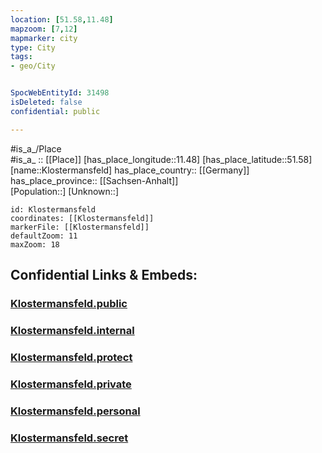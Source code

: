 ```yaml
---
location: [51.58,11.48] 
mapzoom: [7,12] 
mapmarker: city 
type: City
tags:
- geo/City


SpocWebEntityId: 31498
isDeleted: false
confidential: public

---
```

#is_a_/Place  
#is_a_ :: [[Place]] 
[has_place_longitude::11.48] 
[has_place_latitude::51.58] 
[name::Klostermansfeld] 
has_place_country:: [[Germany]]  
has_place_province:: [[Sachsen-Anhalt]]  
[Population::] 
[Unknown::] 


```leaflet
id: Klostermansfeld
coordinates: [[Klostermansfeld]] 
markerFile: [[Klostermansfeld]] 
defaultZoom: 11 
maxZoom: 18
```


## Confidential Links & Embeds: 

### [Klostermansfeld.public](/_public/\Earth\Continent\Europe\Europe~Central\Germany\Germany~East\Sachsen-Anhalt\counties~SA\Mansfeld-Südharz\cities~Mansfeld\Mansfelder_Grund-Helbra\CityKlostermansfeld.public.md) 

### [Klostermansfeld.internal](/_internal/\Earth\Continent\Europe\Europe~Central\Germany\Germany~East\Sachsen-Anhalt\counties~SA\Mansfeld-Südharz\cities~Mansfeld\Mansfelder_Grund-Helbra\CityKlostermansfeld.internal.md) 

### [Klostermansfeld.protect](/_protect/\Earth\Continent\Europe\Europe~Central\Germany\Germany~East\Sachsen-Anhalt\counties~SA\Mansfeld-Südharz\cities~Mansfeld\Mansfelder_Grund-Helbra\CityKlostermansfeld.protect.md) 

### [Klostermansfeld.private](/_private/\Earth\Continent\Europe\Europe~Central\Germany\Germany~East\Sachsen-Anhalt\counties~SA\Mansfeld-Südharz\cities~Mansfeld\Mansfelder_Grund-Helbra\CityKlostermansfeld.private.md) 

### [Klostermansfeld.personal](/_personal/\Earth\Continent\Europe\Europe~Central\Germany\Germany~East\Sachsen-Anhalt\counties~SA\Mansfeld-Südharz\cities~Mansfeld\Mansfelder_Grund-Helbra\CityKlostermansfeld.personal.md) 

### [Klostermansfeld.secret](/_secret/\Earth\Continent\Europe\Europe~Central\Germany\Germany~East\Sachsen-Anhalt\counties~SA\Mansfeld-Südharz\cities~Mansfeld\Mansfelder_Grund-Helbra\CityKlostermansfeld.secret.md)

